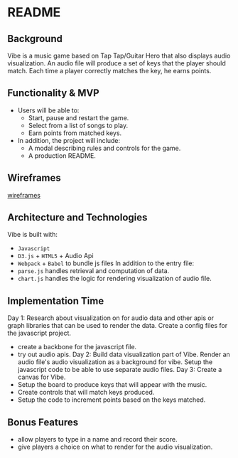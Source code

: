 # README

## Background
  Vibe is a music game based on Tap Tap/Guitar Hero that also displays audio visualization. An audio file will produce a set of keys that the player should match. Each time a player correctly matches the key, he earns points. 

## Functionality & MVP
  - Users will be able to:
    - Start, pause and restart the game.
    - Select from a list of songs to play.
    - Earn points from matched keys.
  - In addition, the project will include:
    - A modal describing rules and controls for the game.
    - A production README.

## Wireframes
  [wireframes](assets/images/wireframe.png)

## Architecture and Technologies
  Vibe is built with:
  - `Javascript`
  - `D3.js` + `HTML5` + Audio Api
  - `Webpack` + `Babel` to bundle js files
  In addition to the entry file:
  - `parse.js` handles retrieval and computation of data.
  - `chart.js` handles the logic for rendering visualization of audio file. 

## Implementation Time
  Day 1: Research about visualization on for audio data and other apis or graph libraries that can be used to render the data. Create a config files for the javascript project.
  - create a backbone for the javascript file.
  - try out audio apis.
  Day 2: Build data visualization part of Vibe. Render an audio file's audio visualization as a background for vibe. Setup the javascript code to be able to use separate audio files.
  Day 3: Create a canvas for Vibe. 
  - Setup the board to produce keys that will appear with the music.
  - Create controls that will match keys produced.
  - Setup the code to increment points based on the keys matched.

## Bonus Features
  - allow players to type in a name and record their score.
  - give players a choice on what to render for the audio visualization.
